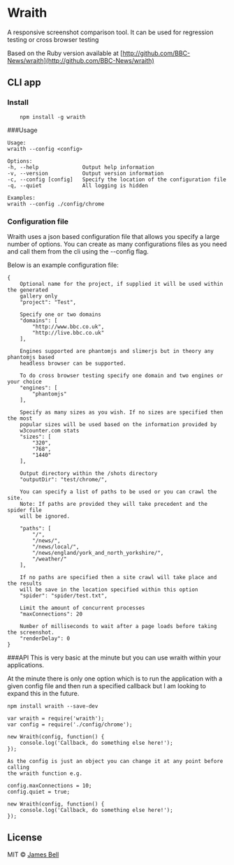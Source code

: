 # Wraith
A responsive screenshot comparison tool. It can be used for regression testing or cross browser testing

Based on the Ruby version available at [http://github.com/BBC-News/wraith](http://github.com/BBC-News/wraith)

## CLI app

### Install

```
	npm install -g wraith
```

###Usage

	Usage:
	wraith --config <config>

	Options:
	-h, --help				Output help information
	-v, --version			Output version information
	-c, --config [config]	Specify the location of the configuration file
	-q, --quiet				All logging is hidden

	Examples:
	wraith --config ./config/chrome

### Configuration file

Wraith uses a json based configuration file that allows you specify a large number of options. You can create as many configurations files as you need and call them from the cli using the --config flag.

Below is an example configuration file:

	{
		Optional name for the project, if supplied it will be used within the generated
		gallery only
		"project": "Test",

		Specify one or two domains
		"domains": [
			"http://www.bbc.co.uk",
			"http://live.bbc.co.uk"
		],

		Engines supported are phantomjs and slimerjs but in theory any phantomjs based
		headless browser can be supported.

		To do cross browser testing specify one domain and two engines or your choice
		"engines": [
			"phantomjs"
		],

		Specify as many sizes as you wish. If no sizes are specified then the most
		popular sizes will be used based on the information provided by
		w3counter.com stats
		"sizes": [
			"320",
			"768",
			"1440"
		],

		Output directory within the /shots directory
		"outputDir": "test/chrome/",

		You can specify a list of paths to be used or you can crawl the site.
		Note: If paths are provided they will take precedent and the spider file
		will be ignored.

		"paths": [
			"/",
			"/news/",
			"/news/local/",
			"/news/england/york_and_north_yorkshire/",
			"/weather/"
		],

		If no paths are specified then a site crawl will take place and the results
		will be save in the location specified within this option
		"spider": "spider/test.txt",

		Limit the amount of concurrent processes
		"maxConnections": 20

		Number of milliseconds to wait after a page loads before taking the screenshot.
		"renderDelay": 0
	}

###API
This is very basic at the minute but you can use wraith within your applications.

At the minute there is only one option which is to run the application with a given config file and then run a specified callback but I am looking to expand this in the future.

	npm install wraith --save-dev

	var wraith = require('wraith');
	var config = require('./config/chrome');

	new Wraith(config, function() {
		console.log('Callback, do something else here!');
	});

	As the config is just an object you can change it at any point before calling
	the wraith function e.g.

	config.maxConnections = 10;
	config.quiet = true;

	new Wraith(config, function() {
		console.log('Callback, do something else here!');
	});

## License

MIT © [James Bell](http://james-bell.co.uk)
